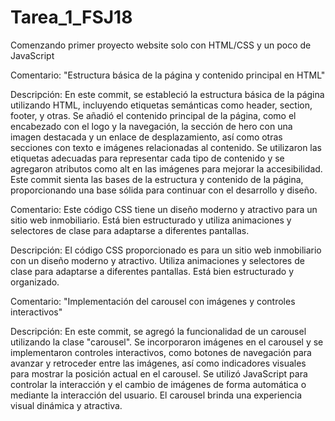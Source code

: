 # Tarea_1_FSJ18
Comenzando primer proyecto website solo con HTML/CSS y un poco de JavaScript

Comentario: "Estructura básica de la página y contenido principal en HTML"

Descripción: En este commit, se estableció la estructura básica de la página utilizando HTML, incluyendo etiquetas semánticas como header, section, footer, y otras. Se añadió el contenido principal de la página, como el encabezado con el logo y la navegación, la sección de hero con una imagen destacada y un enlace de desplazamiento, así como otras secciones con texto e imágenes relacionadas al contenido. Se utilizaron las etiquetas adecuadas para representar cada tipo de contenido y se agregaron atributos como alt en las imágenes para mejorar la accesibilidad. Este commit sienta las bases de la estructura y contenido de la página, proporcionando una base sólida para continuar con el desarrollo y diseño.


Comentario: Este código CSS tiene un diseño moderno y atractivo para un sitio web inmobiliario. Está bien estructurado y utiliza animaciones y selectores de clase para adaptarse a diferentes pantallas.

Descripción: El código CSS proporcionado es para un sitio web inmobiliario con un diseño moderno y atractivo. Utiliza animaciones y selectores de clase para adaptarse a diferentes pantallas. Está bien estructurado y organizado.

Comentario: "Implementación del carousel con imágenes y controles interactivos"

Descripción: En este commit, se agregó la funcionalidad de un carousel utilizando la clase "carousel". Se incorporaron imágenes en el carousel y se implementaron controles interactivos, como botones de navegación para avanzar y retroceder entre las imágenes, así como indicadores visuales para mostrar la posición actual en el carousel. Se utilizó JavaScript para controlar la interacción y el cambio de imágenes de forma automática o mediante la interacción del usuario. El carousel brinda una experiencia visual dinámica y atractiva.